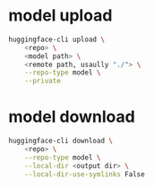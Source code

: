 # model upload 

```bash
huggingface-cli upload \
    <repo> \
    <model path> \
    <remote path, usaully "./"> \
    --repo-type model \
    --private 
```

# model download 

```bash
huggingface-cli download \
    <repo> \
    --repo-type model \
    --local-dir <output dir> \
    --local-dir-use-symlinks False
```
